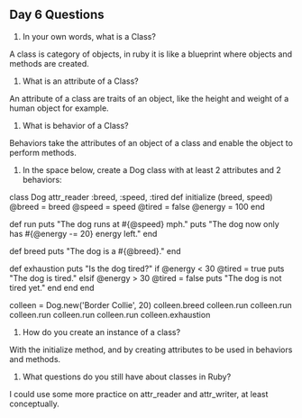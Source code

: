## Day 6 Questions

1. In your own words, what is a Class?

A class is category of objects, in ruby it is like a blueprint where objects and methods are created.

1. What is an attribute of a Class?

An attribute of a class are traits of an object, like the height and weight of a human object for example.

1. What is behavior of a Class?

Behaviors take the attributes of an object of a class and enable the object to perform methods.

1. In the space below, create a Dog class with at least 2 attributes and 2 behaviors:

class Dog
  attr_reader :breed, :speed, :tired
  def initialize (breed, speed)
    @breed = breed
    @speed = speed
    @tired = false
    @energy = 100
  end

  def run
    puts "The dog runs at #{@speed} mph."
    puts "The dog now only has #{@energy -= 20} energy left."
  end

  def breed
    puts "The dog is a #{@breed}."
  end

  def exhaustion
    puts "Is the dog tired?"
    if @energy < 30
      @tired = true
      puts "The dog is tired."
    elsif @energy > 30
      @tired = false
      puts "The dog is not tired yet."
    end
  end
end

colleen = Dog.new('Border Collie', 20)
colleen.breed
colleen.run
colleen.run
colleen.run
colleen.run
colleen.run
colleen.exhaustion

1. How do you create an instance of a class?

With the initialize method, and by creating attributes to be used in behaviors and methods.

1. What questions do you still have about classes in Ruby?

I could use some more practice on attr_reader and attr_writer, at least conceptually.
